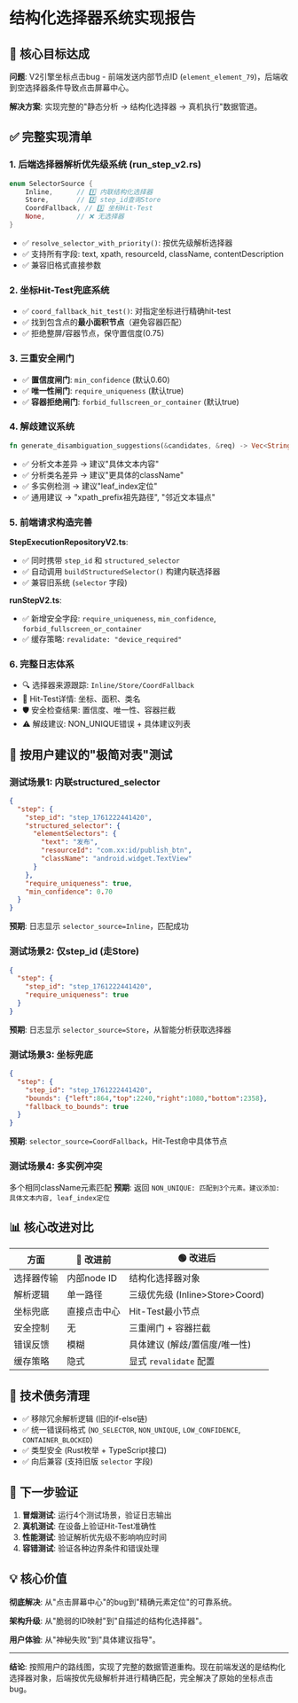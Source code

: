 # 结构化选择器系统实现报告

## 🎯 核心目标达成

**问题**: V2引擎坐标点击bug - 前端发送内部节点ID (`element_element_79`)，后端收到空选择器条件导致点击屏幕中心。

**解决方案**: 实现完整的"静态分析 → 结构化选择器 → 真机执行"数据管道。

## ✅ 完整实现清单

### 1. 后端选择器解析优先级系统 (run_step_v2.rs)

```rust
enum SelectorSource {
    Inline,      // 1️⃣ 内联结构化选择器
    Store,       // 2️⃣ step_id查询Store
    CoordFallback, // 3️⃣ 坐标Hit-Test
    None,        // ❌ 无选择器
}
```

- ✅ `resolve_selector_with_priority()`: 按优先级解析选择器
- ✅ 支持所有字段: text, xpath, resourceId, className, contentDescription
- ✅ 兼容旧格式直接参数

### 2. 坐标Hit-Test兜底系统

- ✅ `coord_fallback_hit_test()`: 对指定坐标进行精确hit-test
- ✅ 找到包含点的**最小面积节点**（避免容器匹配）
- ✅ 拒绝整屏/容器节点，保守置信度(0.75)

### 3. 三重安全闸门

- ✅ **置信度闸门**: `min_confidence` (默认0.60)
- ✅ **唯一性闸门**: `require_uniqueness` (默认true) 
- ✅ **容器拒绝闸门**: `forbid_fullscreen_or_container` (默认true)

### 4. 解歧建议系统

```rust
fn generate_disambiguation_suggestions(&candidates, &req) -> Vec<String>
```

- ✅ 分析文本差异 → 建议"具体文本内容"
- ✅ 分析类名差异 → 建议"更具体的className" 
- ✅ 多实例检测 → 建议"leaf_index定位"
- ✅ 通用建议 → "xpath_prefix祖先路径", "邻近文本锚点"

### 5. 前端请求构造完善

**StepExecutionRepositoryV2.ts**:
- ✅ 同时携带 `step_id` 和 `structured_selector` 
- ✅ 自动调用 `buildStructuredSelector()` 构建内联选择器
- ✅ 兼容旧系统 (`selector` 字段)

**runStepV2.ts**:
- ✅ 新增安全字段: `require_uniqueness`, `min_confidence`, `forbid_fullscreen_or_container`
- ✅ 缓存策略: `revalidate: "device_required"`

### 6. 完整日志体系

- 🔍 选择器来源跟踪: `Inline/Store/CoordFallback`
- 🎯 Hit-Test详情: 坐标、面积、类名
- 🛡️ 安全检查结果: 置信度、唯一性、容器拦截
- ⚠️ 解歧建议: NON_UNIQUE错误 + 具体建议列表

## 🚀 按用户建议的"极简对表"测试

### 测试场景1: 内联structured_selector
```json
{
  "step": {
    "step_id": "step_1761222441420",
    "structured_selector": {
      "elementSelectors": {
        "text": "发布",
        "resourceId": "com.xx:id/publish_btn",
        "className": "android.widget.TextView"
      }
    },
    "require_uniqueness": true,
    "min_confidence": 0.70
  }
}
```
**预期**: 日志显示 `selector_source=Inline`，匹配成功

### 测试场景2: 仅step_id (走Store)
```json
{
  "step": {
    "step_id": "step_1761222441420",
    "require_uniqueness": true
  }
}
```
**预期**: 日志显示 `selector_source=Store`，从智能分析获取选择器

### 测试场景3: 坐标兜底
```json
{
  "step": {
    "step_id": "step_1761222441420",
    "bounds": {"left":864,"top":2240,"right":1080,"bottom":2358},
    "fallback_to_bounds": true
  }
}
```
**预期**: `selector_source=CoordFallback`，Hit-Test命中具体节点

### 测试场景4: 多实例冲突
多个相同className元素匹配
**预期**: 返回 `NON_UNIQUE: 匹配到3个元素。建议添加: 具体文本内容, leaf_index定位`

## 📊 核心改进对比

| 方面 | 🔴 改进前 | 🟢 改进后 |
|------|----------|----------|
| 选择器传输 | 内部node ID | 结构化选择器对象 |
| 解析逻辑 | 单一路径 | 三级优先级 (Inline>Store>Coord) |
| 坐标兜底 | 直接点击中心 | Hit-Test最小节点 |
| 安全控制 | 无 | 三重闸门 + 容器拦截 |
| 错误反馈 | 模糊 | 具体建议 (解歧/置信度/唯一性) |
| 缓存策略 | 隐式 | 显式 `revalidate` 配置 |

## 🔧 技术债务清理

- ✅ 移除冗余解析逻辑 (旧的if-else链)
- ✅ 统一错误码格式 (`NO_SELECTOR`, `NON_UNIQUE`, `LOW_CONFIDENCE`, `CONTAINER_BLOCKED`)
- ✅ 类型安全 (Rust枚举 + TypeScript接口)
- ✅ 向后兼容 (支持旧版 `selector` 字段)

## 🎯 下一步验证

1. **冒烟测试**: 运行4个测试场景，验证日志输出
2. **真机测试**: 在设备上验证Hit-Test准确性
3. **性能测试**: 验证解析优先级不影响响应时间
4. **容错测试**: 验证各种边界条件和错误处理

## 💡 核心价值

**彻底解决**: 从"点击屏幕中心"的bug到"精确元素定位"的可靠系统。

**架构升级**: 从"脆弱的ID映射"到"自描述的结构化选择器"。

**用户体验**: 从"神秘失败"到"具体建议指导"。

---

**结论**: 按照用户的路线图，实现了完整的数据管道重构。现在前端发送的是结构化选择器对象，后端按优先级解析并进行精确匹配，完全解决了原始的坐标点击bug。